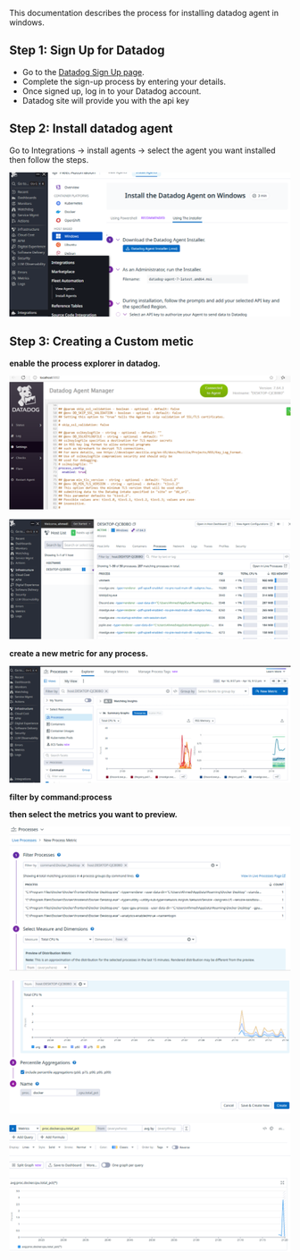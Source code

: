 This documentation describes the process for installing datadog agent in windows.

## Step 1: Sign Up for Datadog
- Go to the [Datadog Sign Up page](https://www.datadoghq.com/).
- Complete the sign-up process by entering your details.
- Once signed up, log in to your Datadog account.
- Datadog site will provide you with the api key


## Step 2: Install datadog agent

Go to Integrations -> install agents -> select the agent you want installed then follow the steps.

![cc4d519f72f3983825123f12b807e784.png](../_resources/cc4d519f72f3983825123f12b807e784.png)


## Step 3: Creating a Custom metic

**enable the process explorer in datadog.**

![62df60a37757523bcd322fc60a32f59f.png](../_resources/62df60a37757523bcd322fc60a32f59f.png)

![2baa6fa18f6a57cac6939e30f474015b.png](../_resources/2baa6fa18f6a57cac6939e30f474015b.png)

**create a new metric for any process.**

![69484ceaf39f2c6442471f5561b218b4.png](../_resources/69484ceaf39f2c6442471f5561b218b4.png)

**filter by command:process**

**then select the metrics you want to preview.**

![da9f6263ede9fa6cddf694d3350268a9.png](../_resources/da9f6263ede9fa6cddf694d3350268a9.png)

![1138e214d0f8d9a86ae9b023b35b0e9b.png](../_resources/1138e214d0f8d9a86ae9b023b35b0e9b.png)

![3eb833eded75bf592b9d46582fbcd2e1.png](../_resources/3eb833eded75bf592b9d46582fbcd2e1.png)

